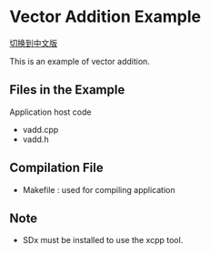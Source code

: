 Vector Addition Example
===============================

[切换到中文版](./README_CN.md)

This is an example of vector addition.

Files in the Example
---------------------
Application host code

- vadd.cpp
- vadd.h


Compilation File
--------------------------------
* Makefile : used for compiling application

Note
--------------------------------
* SDx must be installed to use the xcpp tool.


